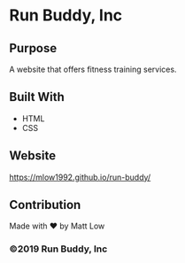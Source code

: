 # Run Buddy, Inc

## Purpose
A website that offers fitness training services. 

## Built With
* HTML
* CSS

## Website
https://mlow1992.github.io/run-buddy/

## Contribution
Made with ❤️ by Matt Low

### ©️2019 Run Buddy, Inc 
